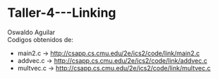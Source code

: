 # Taller-4---Linking
Oswaldo Aguilar
</br>
Codigos obtenidos de:</br>
- main2.c -> http://csapp.cs.cmu.edu/2e/ics2/code/link/main2.c
- addvec.c -> http://csapp.cs.cmu.edu/2e/ics2/code/link/addvec.c
- multvec.c -> http://csapp.cs.cmu.edu/2e/ics2/code/link/multvec.c
